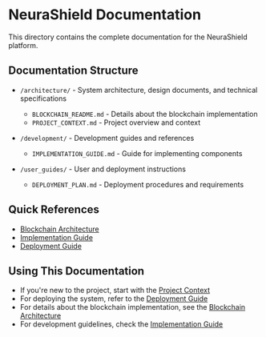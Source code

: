 # NeuraShield Documentation

This directory contains the complete documentation for the NeuraShield platform.

## Documentation Structure

- `/architecture/` - System architecture, design documents, and technical specifications
  - `BLOCKCHAIN_README.md` - Details about the blockchain implementation
  - `PROJECT_CONTEXT.md` - Project overview and context

- `/development/` - Development guides and references
  - `IMPLEMENTATION_GUIDE.md` - Guide for implementing components

- `/user_guides/` - User and deployment instructions
  - `DEPLOYMENT_PLAN.md` - Deployment procedures and requirements

## Quick References

- [Blockchain Architecture](/docs/architecture/BLOCKCHAIN_README.md)
- [Implementation Guide](/docs/development/IMPLEMENTATION_GUIDE.md)
- [Deployment Guide](/docs/user_guides/DEPLOYMENT_PLAN.md)

## Using This Documentation

- If you're new to the project, start with the [Project Context](/docs/architecture/PROJECT_CONTEXT.md)
- For deploying the system, refer to the [Deployment Guide](/docs/user_guides/DEPLOYMENT_PLAN.md)
- For details about the blockchain implementation, see the [Blockchain Architecture](/docs/architecture/BLOCKCHAIN_README.md)
- For development guidelines, check the [Implementation Guide](/docs/development/IMPLEMENTATION_GUIDE.md) 